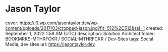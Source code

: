 # Jason Taylor

cover: https://i0.wp.com/jasontaylor.dev/wp-content/uploads/2017/03/cropped-jason.jpg?fit=512%2C512&ssl=1
created: September 1, 2022 1:58 AM (UTC)
description: Solution Architect
folder: BOOKMRKS-MTHRFCKR / SOCIAL-MTHRFCKR / Dev-Sites
tags: Social Media, dev sites
url: https://jasontaylor.dev